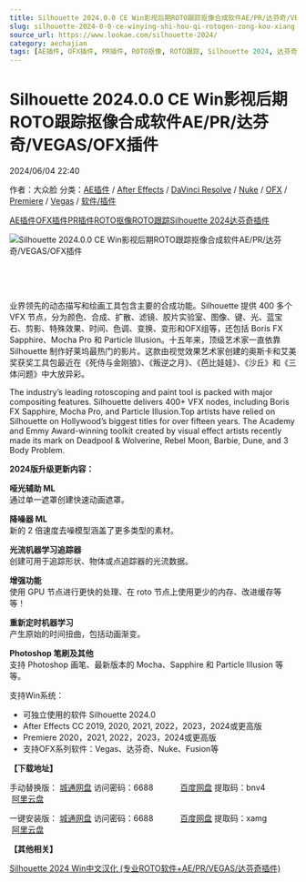 ```yaml
---
title: Silhouette 2024.0.0 CE Win影视后期ROTO跟踪抠像合成软件AE/PR/达芬奇/VEGAS/OFX插件
slug: silhouette-2024-0-0-ce-winying-shi-hou-qi-rotogen-zong-kou-xiang-he-cheng-ruan-jian-ae-pr-da-fen-qi-vegas-ofxcha-jian
source_url: https://www.lookae.com/silhouette-2024/
category: aechajian
tags: [AE插件, OFX插件, PR插件, ROTO抠像, ROTO跟踪, Silhouette 2024, 达芬奇插件]
---
```

# Silhouette 2024.0.0 CE Win影视后期ROTO跟踪抠像合成软件AE/PR/达芬奇/VEGAS/OFX插件

2024/06/04 22:40

作者：大众脸
分类：[AE插件](https://www.lookae.com/after-effects/aechajian/) / [After Effects](https://www.lookae.com/after-effects/) / [DaVinci Resolve](https://www.lookae.com/qitarjcj/resolvezy/) / [Nuke](https://www.lookae.com/qitarjcj/nukezy/) / [OFX](https://www.lookae.com/qitarjcj/ofxzy/) / [Premiere](https://www.lookae.com/qitarjcj/premierezy/) / [Vegas](https://www.lookae.com/qitarjcj/vegaszy/) / [软件/插件](https://www.lookae.com/qitarjcj/)

[AE插件](https://www.lookae.com/tag/ae%e6%8f%92%e4%bb%b6/)[OFX插件](https://www.lookae.com/tag/ofx%e6%8f%92%e4%bb%b6/)[PR插件](https://www.lookae.com/tag/pr%e6%8f%92%e4%bb%b6/)[ROTO抠像](https://www.lookae.com/tag/roto%e6%8a%a0%e5%83%8f/)[ROTO跟踪](https://www.lookae.com/tag/roto%e8%b7%9f%e8%b8%aa/)[Silhouette 2024](https://www.lookae.com/tag/silhouette-2024/)[达芬奇插件](https://www.lookae.com/tag/%e8%be%be%e8%8a%ac%e5%a5%87%e6%8f%92%e4%bb%b6/)

![Silhouette 2024.0.0 CE Win影视后期ROTO跟踪抠像合成软件AE/PR/达芬奇/VEGAS/OFX插件](https://www.lookae.com/wp-content/uploads/2024/06/Silhouette-2024.jpg "Silhouette 2024.0.0 CE Win影视后期ROTO跟踪抠像合成软件AE/PR/达芬奇/VEGAS/OFX插件-LookAE.com")

[﻿](http://cloud.video.taobao.com/play/u/null/p/1/e/6/t/1/465845497543.mp4)

﻿

业界领先的动态描写和绘画工具包含主要的合成功能。Silhouette 提供 400 多个 VFX 节点，分为颜色、合成、扩散、滤镜、胶片实验室、图像、键、光、蓝宝石、剪影、特殊效果、时间、色调、变换、变形和OFX组等，还包括 Boris FX Sapphire、Mocha Pro 和 Particle Illusion。十五年来，顶级艺术家一直依靠 Silhouette 制作好莱坞最热门的影片。这款由视觉效果艺术家创建的奥斯卡和艾美奖获奖工具包最近在《死侍与金刚狼》、《叛逆之月》、《芭比娃娃》、《沙丘》和《三体问题》中大放异彩。

The industry’s leading rotoscoping and paint tool is packed with major compositing features. Silhouette delivers 400+ VFX nodes, including Boris FX Sapphire, Mocha Pro, and Particle Illusion.Top artists have relied on Silhouette on Hollywood’s biggest titles for over fifteen years. The Academy and Emmy Award-winning toolkit created by visual effect artists recently made its mark on Deadpool & Wolverine, Rebel Moon, Barbie, Dune, and 3 Body Problem.

**2024版升级更新内容：**

**哑光辅助 ML**  
通过单一遮罩创建快速动画遮罩。

**降噪器 ML**  
新的 2 倍速度去噪模型涵盖了更多类型的素材。

**光流机器学习追踪器**  
创建可用于追踪形状、物体或点追踪器的光流数据。

**增强功能**  
使用 GPU 节点进行更快的处理、在 roto 节点上使用更少的内存、改进缓存等等！

**重新定时机器学习**  
产生原始的时间扭曲，包括动画渐变。

**Photoshop 笔刷及其他**  
支持 Photoshop 画笔、最新版本的 Mocha、Sapphire 和 Particle Illusion 等等。

支持Win系统：

* 可独立使用的软件 Silhouette 2024.0
* After Effects CC 2019, 2020, 2021, 2022，2023，2024或更高版
* Premiere 2020，2021, 2022，2023，2024或更高版
* 支持OFX系列软件：Vegas、达芬奇、Nuke、Fusion等

**【下载地址】**

手动替换版： [城通网盘](https://url70.ctfile.com/f/2827370-1268469292-3b3575?p=4431) 访问密码：6688            [百度网盘](https://pan.baidu.com/s/1j_t0ANqyPBE-eHn9SajF1g?pwd=bnv4) 提取码：bnv4            [阿里云盘](https://www.alipan.com/s/nFnBBo45EiR)

一键安装版： [城通网盘](https://url70.ctfile.com/f/2827370-1268785808-3b2320?p=4431) 访问密码：6688            [百度网盘](https://pan.baidu.com/s/1ukQS0bV8M_s6ZYGYHB6xpg?pwd=xamg) 提取码：xamg            [阿里云盘](https://www.alipan.com/s/8qNZbgbLguz)

**【其他相关】**

[Silhouette 2024 Win中文汉化 (专业ROTO软件+AE/PR/VEGAS/达芬奇插件)](https://www.lookae.com/silhouette-ch/)
